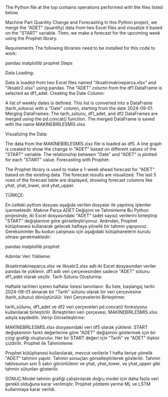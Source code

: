 The Python file at the top contains operations performed with the files listed below.

Machine Part Quantity Change and Forecasting
In this Python project, we merge the "ADET" (quantity) data from two Excel files and visualize it based on the "START" variable. Then, we make a forecast for the upcoming week using the Prophet library.

Requirements
The following libraries need to be installed for this code to work:

pandas
matplotlib
prophet
Steps

Data Loading:

Data is loaded from two Excel files named "ilksatirmakineparca.xlsx" and "ilksatir2.xlsx" using pandas.
The "ADET" column from the df1 DataFrame is selected as df1_adet.
Creating the Date Column:

A list of weekly dates is defined.
This list is converted into a DataFrame (tarih_sütunu) with a "Date" column, starting from the date 2024-09-01.
Merging DataFrames:
The tarih_sütunu, df1_adet, and df2 DataFrames are merged using the pd.concat() function.
The merged DataFrame is saved with the name MAKİNEBİRLESMİS.xlsx.

Visualizing the Data:

The data from the MAKİNEBİRLESMİS.xlsx file is loaded as df5.
A line graph is created to show the change in "ADET" based on different values of the "START" variable. The relationship between "Date" and "ADET" is plotted for each "START" value.
Forecasting with Prophet:

The Prophet library is used to make a 1-week ahead forecast for "ADET" based on the existing data.
The forecast results are visualized.
The last 5 rows of the forecast table are displayed, showing forecast columns like yhat, yhat_lower, and yhat_upper.






TÜRKÇE:


En üstteki python dosyası aşağıda verilen dosyalar ile yapılmış işlemler içermektedir.
Makine Parça ADET Değişimi ve Tahminleme
Bu Python projesinde, iki Excel dosyasındaki "ADET" (adet sayısı) verilerini birleştirip "START" değişkenine göre görselleştiriyoruz. Ardından, Prophet kütüphanesi kullanarak gelecek haftaya yönelik bir tahmin yapıyoruz.
Gereksinimler
Bu kodun çalışması için aşağıdaki kütüphanelerin kurulu olması gerekmektedir:

pandas
matplotlib
prophet

Adımlar
Veri Yükleme:

ilksatirmakineparca.xlsx ve ilksatir2.xlsx adlı iki Excel dosyasından veriler pandas ile yüklenir.
df1 adlı veri çerçevesinden sadece "ADET" sütunu df1_adet olarak seçilir.
Tarih Sütunu Oluşturma:

Haftalık tarihleri içeren haftalar listesi tanımlanır.
Bu liste, başlangıç tarihi 2024-09-01 alınarak bir "Tarih" sütunu olarak bir veri çerçevesine (tarih_sütunu) dönüştürülür.
Veri Çerçevelerini Birleştirme:

tarih_sütunu, df1_adet ve df2 veri çerçeveleri pd.concat() fonksiyonu kullanılarak birleştirilir.
Birleştirilen veri çerçevesi, MAKİNEBİRLESMİS.xlsx adıyla kaydedilir.
Veriyi Görselleştirme:

MAKİNEBİRLESMİS.xlsx dosyasındaki veri df5 olarak yüklenir.
START değişkeninin farklı değerlerine göre "ADET" değişimini göstermek için bir çizgi grafiği oluşturulur. Her bir START değeri için "Tarih" ve "ADET" ilişkisi çizdirilir.
Prophet ile Tahminleme:

Prophet kütüphanesi kullanılarak, mevcut verilerle 1 hafta ileriye yönelik "ADET" tahmini yapılır.
Tahmin sonuçları görselleştirilerek gösterilir.
Tahmin tablosunun son 5 satırı görüntülenir ve yhat, yhat_lower, ve yhat_upper gibi tahmin sütunları gösterilir.



SONUÇ:Model tahmin grafiği çalıştırılarak doğru model için daha fazla veri gerekli olduğuna karar verilmiştir. Prophet yöntemi yerine ML ve LSTM kullanmaya karar verildi.



